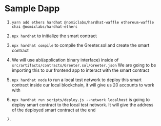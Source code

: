 # Sample Dapp

1. `yarn add ethers hardhat @nomiclabs/hardhat-waffle ethereum-waffle chai @nomiclabs/hardhat-ethers`
2. `npx hardhat` to initialize the smart contract
3. `npx hardhat compile` to compile the Greeter.sol and create the smart contract
4. We will use abi(application binary interface) inside of `src/artifacts/contracts/Greeter.sol/Greeter.json`
   We are going to be importing this to our frontend app to interact with the smart contract

5. `npx hardhat node` to run a local test network
   to deploy this smart contract inside our local blockchain, it will give us 20 accounts to work with

6. `npx hardhat run scripts/deploy.js --network localhost` is going to deploy smart contract to the local test network. It will
   give the address of the deployed smart contract at the end

7.

